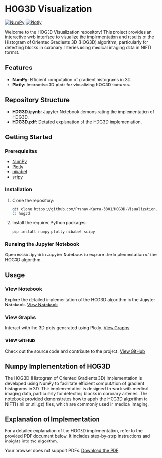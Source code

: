 # HOG3D Visualization

[![NumPy](https://img.shields.io/badge/NumPy-1.21.0+-blue.svg?style=flat&logo=numpy)](https://numpy.org/)
[![Plotly](https://img.shields.io/badge/Plotly-5.3.1+-orange.svg?style=flat&logo=plotly)](https://plotly.com/)

Welcome to the HOG3D Visualization repository! This project provides an interactive web interface to visualize the implementation and results of the Histogram of Oriented Gradients 3D (HOG3D) algorithm, particularly for detecting blocks in coronary arteries using medical imaging data in NIFTI format.

## Features

- **NumPy**: Efficient computation of gradient histograms in 3D.
- **Plotly**: Interactive 3D plots for visualizing HOG3D features.

## Repository Structure

- **HOG3D.ipynb**: Jupyter Notebook demonstrating the implementation of HOG3D.
- **HOG3D.pdf**: Detailed explanation of the HOG3D implementation.

## Getting Started

### Prerequisites

- [NumPy](https://numpy.org/)
- [Plotly](https://plotly.com/python/)
- [nibabel](https://nipy.org/nibabel/)
- [scipy](https://www.scipy.org/)

### Installation

1. Clone the repository:
    ```bash
    git clone https://github.com/Pranav-Karra-3301/HOG3D-Visualization.git
    cd hog3d
    ```

2. Install the required Python packages:
    ```bash
    pip install numpy plotly nibabel scipy
    ```

### Running the Jupyter Notebook

Open `HOG3D.ipynb` in Jupyter Notebook to explore the implementation of the HOG3D algorithm.

## Usage

### View Notebook
Explore the detailed implementation of the HOG3D algorithm in the Jupyter Notebook. [View Notebook](code.html)

### View Graphs
Interact with the 3D plots generated using Plotly. [View Graphs](https://hog3d-visual.vercel.app)

### View GitHub
Check out the source code and contribute to the project. [View GitHub](https://github.com/Pranav-Karra-3301)

## Numpy Implementation of HOG3D

The HOG3D (Histogram of Oriented Gradients 3D) implementation is developed using NumPy to facilitate efficient computation of gradient histograms in 3D. This implementation is designed to work with medical imaging data, particularly for detecting blocks in coronary arteries. The notebook provided demonstrates how to apply the HOG3D algorithm to NIFTI (.nii or .nii.gz) files, which are commonly used in medical imaging.

## Explanation of Implementation

For a detailed explanation of the HOG3D implementation, refer to the provided PDF document below. It includes step-by-step instructions and insights into the algorithm.

<object data="HOG3D.pdf" type="application/pdf" width="800" height="600">
    <p>Your browser does not support PDFs. <a href="HOG3D.pdf">Download the PDF</a>.</p>
</object>
